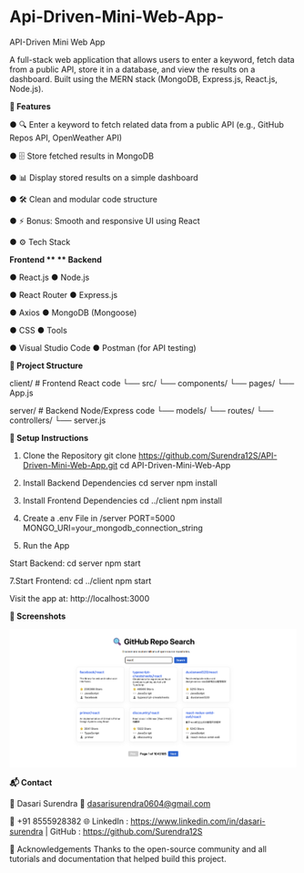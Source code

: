 # Api-Driven-Mini-Web-App-
API-Driven Mini Web App

A full-stack web application that allows users to enter a keyword, fetch data from a public API, store it in a database, and view the results on a dashboard. Built using the MERN stack (MongoDB, Express.js, React.js, Node.js).

**🚀 Features**

●  🔍 Enter a keyword to fetch related data from a public API (e.g., GitHub Repos API, OpenWeather API)

●  🗄 Store fetched results in MongoDB

●  📊 Display stored results on a simple dashboard

● 🛠 Clean and modular code structure

● ⚡ Bonus: Smooth and responsive UI using React

● ⚙ Tech Stack


**Frontend **                               ** Backend**

● React.js                                  ● Node.js  

● React Router                              ● Express.js

● Axios                                      ● MongoDB (Mongoose)

● CSS                                        ● Tools

● Visual Studio Code                        ● Postman (for API testing)




**📁 Project Structure**

client/           # Frontend React code
└── src/
    └── components/
    └── pages/
    └── App.js

server/           # Backend Node/Express code
└── models/
└── routes/
└── controllers/
└── server.js



**🧪 Setup Instructions**

1. Clone the Repository
git clone https://github.com/Surendra12S/API-Driven-Mini-Web-App.git
cd API-Driven-Mini-Web-App

2. Install Backend Dependencies
cd server
npm install

3. Install Frontend Dependencies
cd ../client
npm install

4. Create a .env File in /server
PORT=5000
MONGO_URI=your_mongodb_connection_string

6. Run the App

Start Backend:
cd server
npm start


7.Start Frontend:
cd ../client
npm start

Visit the app at: http://localhost:3000


**📸 Screenshots**

![image alt](https://github.com/Surendra12S/Api-Driven-Mini-Web-App-/blob/4bf39e92ca21629dd366ebc5b955a3cc3c9a3595/Screenshot%202025-08-25%20221538.png)

**📬 Contact**

👤 Dasari Surendra
📧 dasarisurendra0604@gmail.com

📱 +91 8555928382
🌐 LinkedIn : https://www.linkedin.com/in/dasari-surendra
 | GitHub  : https://github.com/Surendra12S

🙌 Acknowledgements
Thanks to the open-source community and all tutorials and documentation that helped build this project.

